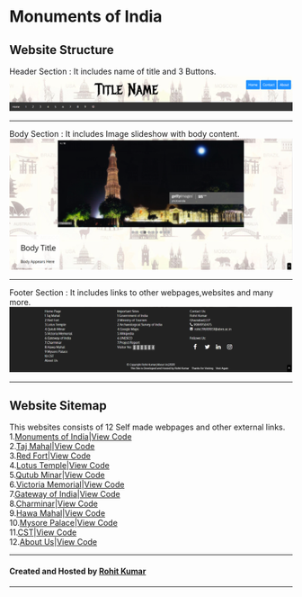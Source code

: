 # Monuments of India
## Website Structure
Header Section : It includes name of title and 3 Buttons.
<img src = 'readme-materials/header.png'>
************************************************************
Body Section : It includes Image slideshow with body content.
<img src = 'readme-materials/body.png'>
***********************************************************
Footer Section : It includes links to other webpages,websites and many more.
<img src = 'readme-materials/footer.png'>
************************************************************
## Website Sitemap
This websites consists of 12 Self made webpages and other external links.\
1.[Monuments of India](https://rk2962002.github.io/monuments/monuments.html)|[View Code](monuments.html)\
2.[Taj Mahal](https://rk2962002.github.io/monuments/tajmahal.html)|[View Code](tajmahal.html)\
3.[Red Fort](https://rk2962002.github.io/monuments/redfort.html)|[View Code](redfort.html)\
4.[Lotus Temple](https://rk2962002.github.io/monuments/lotustemple.html)|[View Code](lotustemple.html)\
5.[Qutub Minar](https://rk2962002.github.io/monuments/qutubminar.html)|[View Code](qutubminar.html)\
6.[Victoria Memorial](https://rk2962002.github.io/monuments/victoriamemorial.html)|[View Code](victoriamemorial.html)\
7.[Gateway of India](https://rk2962002.github.io/monuments/gatewayofindia.html)|[View Code](gatewayofindia.html)\
8.[Charminar](https://rk2962002.github.io/monuments/charminar.html)|[View Code](charminar.html)\
9.[Hawa Mahal](https://rk2962002.github.io/monuments/hawamahal.html)|[View Code](hawamahal.html)\
10.[Mysore Palace](https://rk2962002.github.io/monuments/mysorepalace.html)|[View Code](mysorepalace.html)\
11.[CST](https://rk2962002.github.io/monuments/cst.html)|[View Code](cst.html)\
12.[About Us](https://rk2962002.github.io/monuments/about.html)|[View Code](about.html)
************************************************************
#### Created and Hosted by [Rohit Kumar](https://rk2962002.github.io/site/page1.html)
************************************************************
